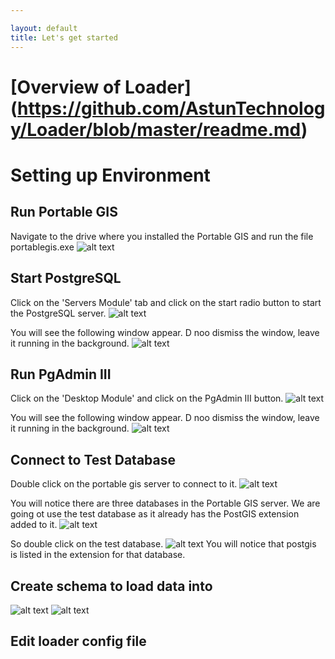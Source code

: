 ```yaml
---

layout: default
title: Let's get started
---
```


# [Overview of Loader] (https://github.com/AstunTechnology/Loader/blob/master/readme.md) #

# Setting up Environment #

## Run Portable GIS ##
Navigate to the drive where you installed the Portable GIS and run the file portablegis.exe
![alt text](http://aileenh.github.io/images/image1.JPG "Portable GIS screen shot")

## Start PostgreSQL ##
Click on the 'Servers Module' tab and click on the start radio button to start the PostgreSQL server. 
![alt text](http://aileenh.github.io/images/image2.JPG "Starting Postgrsql")

You will see the following window appear. D noo dismiss the window, leave it running in the background.
![alt text](http://aileenh.github.io/images/image5.JPG "Starting Postgrsql")

## Run PgAdmin III ##
Click on the 'Desktop Module' and click on the PgAdmin III button. 
![alt text](http://aileenh.github.io/images/image4.JPG "Running PgAdmin")

You will see the following window appear. D noo dismiss the window, leave it running in the background.
![alt text](http://aileenh.github.io/images/image9.JPG "Running PgAdmin")

## Connect to Test Database ##
Double click on the portable gis server to connect to it.
![alt text](http://aileenh.github.io/images/image10.JPG "Connect to test database")

You will notice there are three databases in the Portable GIS server. We are going ot use the test database as it already has the PostGIS extension added to it. 
![alt text](http://aileenh.github.io/images/image11.JPG "Connect to test database")

So double click on the test database. 
![alt text](http://aileenh.github.io/images/image6.JPG "Connect to test database")
You will notice that postgis is listed in the extension for that database.

## Create schema to load data into ##

![alt text](http://aileenh.github.io/images/image7.JPG "create schema")
![alt text](http://aileenh.github.io/images/image8.JPG "create schema")


## Edit loader config file ##

